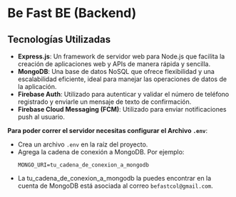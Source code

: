 # Be Fast BE (Backend)

## Tecnologías Utilizadas

- **Express.js**: Un framework de servidor web para Node.js que facilita la creación de aplicaciones web y APIs de manera rápida y sencilla.
- **MongoDB**: Una base de datos NoSQL que ofrece flexibilidad y una escalabilidad eficiente, ideal para manejar las operaciones de datos de la aplicación.
- **Firebase Auth**: Utilizado para autenticar y validar el número de teléfono registrado y enviarle un mensaje de texto de confirmación.
- **Firebase Cloud Messaging (FCM)**: Utilizado para enviar notificaciones push al usuario.

**Para poder correr el servidor necesitas configurar el Archivo `.env`**:

- Crea un archivo `.env` en la raíz del proyecto.
- Agrega la cadena de conexión a MongoDB. Por ejemplo:
  ```
  MONGO_URI=tu_cadena_de_conexion_a_mongodb
  ```
- La tu_cadena_de_conexion_a_mongodb la puedes encontrar en la cuenta de MongoDB está asociada al correo `befastcol@gmail.com`.